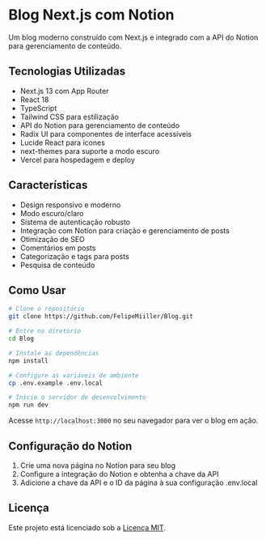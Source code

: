 # Blog Next.js com Notion

Um blog moderno construído com Next.js e integrado com a API do Notion para gerenciamento de conteúdo.

## Tecnologias Utilizadas

- Next.js 13 com App Router
- React 18
- TypeScript
- Tailwind CSS para estilização
- API do Notion para gerenciamento de conteúdo
- Radix UI para componentes de interface acessíveis
- Lucide React para ícones
- next-themes para suporte a modo escuro
- Vercel para hospedagem e deploy

## Características

- Design responsivo e moderno
- Modo escuro/claro
- Sistema de autenticação robusto
- Integração com Notion para criação e gerenciamento de posts
- Otimização de SEO
- Comentários em posts
- Categorização e tags para posts
- Pesquisa de conteúdo

## Como Usar

```bash
# Clone o repositório
git clone https://github.com/FelipeMiiller/Blog.git

# Entre no diretório
cd Blog

# Instale as dependências
npm install

# Configure as variáveis de ambiente
cp .env.example .env.local

# Inicie o servidor de desenvolvimento
npm run dev
```

Acesse `http://localhost:3000` no seu navegador para ver o blog em ação.

## Configuração do Notion

1. Crie uma nova página no Notion para seu blog
2. Configure a integração do Notion e obtenha a chave da API
3. Adicione a chave da API e o ID da página à sua configuração .env.local

## Licença

Este projeto está licenciado sob a [Licença MIT](LICENSE).